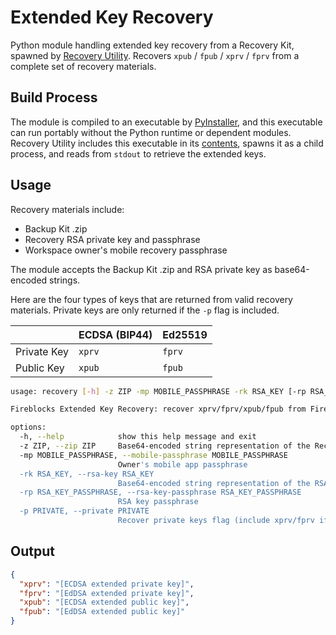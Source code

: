 # Extended Key Recovery

Python module handling extended key recovery from a Recovery Kit, spawned by [Recovery Utility](../recovery-utility). Recovers `xpub` / `fpub` / `xprv` / `fprv` from a complete set of recovery materials.

## Build Process

The module is compiled to an executable by [PyInstaller](https://pyinstaller.org/en/stable/), and this executable can run portably without the Python runtime or dependent modules. Recovery Utility includes this executable in its [contents](https://www.electron.build/configuration/contents.html#extrafiles), spawns it as a child process, and reads from `stdout` to retrieve the extended keys.

## Usage

Recovery materials include:

- Backup Kit .zip
- Recovery RSA private key and passphrase
- Workspace owner's mobile recovery passphrase

The module accepts the Backup Kit .zip and RSA private key as base64-encoded strings.

Here are the four types of keys that are returned from valid recovery materials. Private keys are only returned if the `-p` flag is included.

|             | ECDSA (BIP44) | Ed25519 |
| ----------- | ------------- | ------- |
| Private Key | `xprv`        | `fprv`  |
| Public Key  | `xpub`        | `fpub`  |

```sh
usage: recovery [-h] -z ZIP -mp MOBILE_PASSPHRASE -rk RSA_KEY [-rp RSA_KEY_PASSPHRASE] [-p PRIVATE]

Fireblocks Extended Key Recovery: recover xprv/fprv/xpub/fpub from Fireblocks Recovery Kit

options:
  -h, --help            show this help message and exit
  -z ZIP, --zip ZIP     Base64-encoded string representation of the Recovery Kit zip file
  -mp MOBILE_PASSPHRASE, --mobile-passphrase MOBILE_PASSPHRASE
                        Owner's mobile app passphrase
  -rk RSA_KEY, --rsa-key RSA_KEY
                        Base64-encoded string representation of the RSA key PEM file
  -rp RSA_KEY_PASSPHRASE, --rsa-key-passphrase RSA_KEY_PASSPHRASE
                        RSA key passphrase
  -p PRIVATE, --private PRIVATE
                        Recover private keys flag (include xprv/fprv if true)
```

## Output

```json
{
  "xprv": "[ECDSA extended private key]",
  "fprv": "[EdDSA extended private key]",
  "xpub": "[ECDSA extended public key]",
  "fpub": "[EdDSA extended public key]"
}
```
